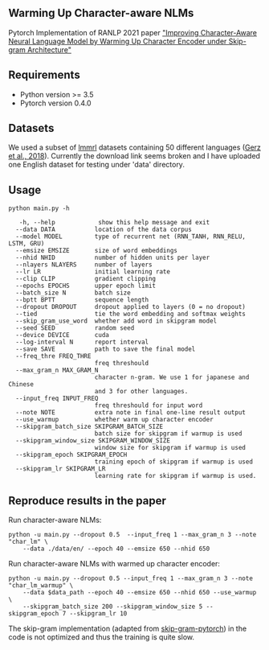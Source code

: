 ##  Warming Up Character-aware NLMs
Pytorch Implementation of RANLP 2021 paper ["Improving Character-Aware Neural
Language Model by Warming Up Character Encoder under Skip-gram
Architecture"](to_do)
 
## Requirements
 - Python version >= 3.5
 - Pytorch version 0.4.0

## Datasets
We used a subset of [lmmrl](http://people.ds.cam.ac.uk/dsg40/lmmrl.html) datasets containing 50 different languages ([Gerz et al., 2018](https://www.aclweb.org/anthology/Q18-1032.pdf)). Currently the download link seems broken and I have uploaded one English dataset for testing under 'data' directory.

## Usage
```
python main.py -h

   -h, --help            show this help message and exit
  --data DATA           location of the data corpus
  --model MODEL         type of recurrent net (RNN_TANH, RNN_RELU, LSTM, GRU)
  --emsize EMSIZE       size of word embeddings
  --nhid NHID           number of hidden units per layer
  --nlayers NLAYERS     number of layers
  --lr LR               initial learning rate
  --clip CLIP           gradient clipping
  --epochs EPOCHS       upper epoch limit
  --batch_size N        batch size
  --bptt BPTT           sequence length
  --dropout DROPOUT     dropout applied to layers (0 = no dropout)
  --tied                tie the word embedding and softmax weights
  --skip_gram_use_word  whether add word in skipgram model
  --seed SEED           random seed
  --device DEVICE       cuda
  --log-interval N      report interval
  --save SAVE           path to save the final model
  --freq_thre FREQ_THRE
                        freq threshould
  --max_gram_n MAX_GRAM_N
                        character n-gram. We use 1 for japanese and Chinese
                        and 3 for other languages.
  --input_freq INPUT_FREQ
                        freq threshould for input word
  --note NOTE           extra note in final one-line result output
  --use_warmup          whether warm up character encoder
  --skipgram_batch_size SKIPGRAM_BATCH_SIZE
                        batch size for skipgram if warmup is used
  --skipgram_window_size SKIPGRAM_WINDOW_SIZE
                        window size for skipgram if warmup is used
  --skipgram_epoch SKIPGRAM_EPOCH
                        training epoch of skipgram if warmup is used
  --skipgram_lr SKIPGRAM_LR
                        learning rate for skipgram if warmup is used.
```

## Reproduce results in the paper
Run character-aware NLMs:

```
python -u main.py --dropout 0.5  --input_freq 1 --max_gram_n 3 --note "char_lm" \
    --data ./data/en/ --epoch 40 --emsize 650 --nhid 650
```

Run character-aware NLMs with warmed up character encoder:
```
python -u main.py --dropout 0.5 --input_freq 1 --max_gram_n 3 --note "char_lm_warmup" \
    --data $data_path --epoch 40 --emsize 650 --nhid 650 --use_warmup \
    --skipgram_batch_size 200 --skipgram_window_size 5 --skipgram_epoch 7 --skipgram_lr 10
```
The skip-gram implementation (adapted from [skip-gram-pytorch](https://github.com/fanglanting/skip-gram-pytorch)) in the code is not optimized and thus the training is quite slow.
